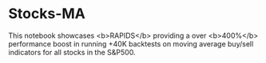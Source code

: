 # Stocks-MA
This notebook showcases &lt;b>RAPIDS&lt;/b> providing a over &lt;b>400%&lt;/b> performance boost in running +40K backtests on moving average buy/sell indicators for all stocks in the S&amp;P500.
